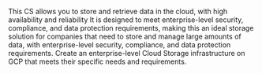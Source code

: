This CS allows you to store and retrieve data in the cloud, with high availability and reliability 
It is designed to meet enterprise-level security, compliance, and data protection requirements, making this an ideal storage solution for companies that need to store and manage large amounts of data, with enterprise-level security, compliance, and data protection requirements.
Create an enterprise-level Cloud Storage infrastructure on GCP that meets their specific needs and requirements.

